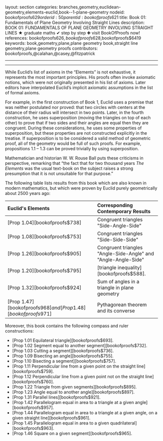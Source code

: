layout: section
categories: branches,geometry,euclidean-geometry,elements-euclid,book--1-plane-geometry
nodeid: bookofproofs$629
orderid: 50
parentid: bookofproofs$621
title: Book 01: Fundamentals of Plane Geometry Involving Straight Lines
description: BOOK 01: FUNDAMENTALS OF PLANE GEOMETRY INVOLVING STRAIGHT LINES &#9733; graduate maths &#10004; step by step &#10010; visit BookOfProofs now!
references: bookofproofs$626,bookofproofs$628,bookofproofs$6419
keywords: book,geometry,plane,plane geometry book,straight line geometry,plane geometry proofs
contributors: bookofproofs,@calahan,@casey,@fitzpatrick


---


---

While Euclid’s list of axioms in the “Elements” is not exhaustive, it represents the most important principles. His proofs often invoke axiomatic notions, which were not originally presented in his list of axioms. Later editors have interpolated Euclid’s implicit axiomatic assumptions in the list of formal axioms.

For example, in the first construction of Book 1, Euclid uses a premise that was neither postulated nor proved: that two circles with centers at the distance of their radius will intersect in two points. Later, in the fourth construction, he uses superposition (moving the triangles on top of each other) to prove that if two sides and their angles are equal then they are congruent. During these considerations, he uses some properties of superposition, but these properties are not constructed explicitly in the treatise. If superposition is to be considered a valid method of geometric proof, all of the geometry would be full of such proofs. For example, propositions 1.1 – 1.3 can be proved trivially by using superposition.

Mathematician and historian W. W. Rouse Ball puts these criticisms in perspective, remarking that “the fact that for two thousand years _The Elements_ was the usual text-book on the subject raises a strong presumption that it is not unsuitable for that purpose.”


The following table lists results from this book which are also known in modern mathematics, but which were proven by Euclid purely geometrically about 2500 years ago:


Euclid's Elements | Corresponding Contemporary Results
:------------- |:-------------
[Prop 1.04][bookofproofs$738]|Congruent triangles "Side-Angle-Side"
[Prop 1.08][bookofproofs$753]|Congruent triangles "Side-Side-Side"
[Prop 1.26][bookofproofs$905]|Congruent triangles "Angle-Side-Angle" and "Angle-Angle-Side"
[Prop 1.20][bookofproofs$795]|[triangle inequality][bookofproofs$588].
[Prop 1.32][bookofproofs$924]|Sum of angles in a triangle in plane geometry
[Prop 1.47][bookofproofs$968] and [Prop 1.48][bookofproofs$971]|Pythagorean theorem and its converse

Moreover, this book contains the following compass and ruler constructions:

* [Prop 1.01 Equilateral triangle][bookofproofs$693].
* [Prop 1.02 Segment equal to another segment][bookofproofs$732].
* [Prop 1.03 Cutting a segment][bookofproofs$736].
* [Prop 1.09 Bisecting an angle][bookofproofs$755].
* [Prop 1.10 Bisecting a segment][bookofproofs$757].
* [Prop 1.11 Perpendicular line from a given point on the straight line][bookofproofs$759].
* [Prop 1.12 Perpendicular line from a given point not on the straight line][bookofproofs$760].
* [Prop 1.22 Triangle from given segments][bookofproofs$895].
* [Prop 1.23 Angle equal to another angle][bookofproofs$897].
* [Prop 1.31 Parallel lines][bookofproofs$921].
* [Prop 1.42 Parallelogram equal in area to a triangle at a given angle][bookofproofs$957].
* [Prop 1.44 Parallelogram equal in area to a triangle at a given angle, on a given straight line][bookofproofs$961].
* [Prop 1.45 Parallelogram equal in area to a given quadrilateral][bookofproofs$963].
* [Prop 1.46 Square on a given segment][bookofproofs$965].